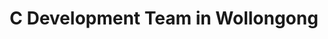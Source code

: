 ---
title: C Development Team in Wollongong
permalink: /landings/locations/wollongong/developer/c
technology: C
location: Wollongong
---
